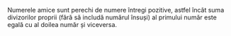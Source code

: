 Numerele amice sunt perechi de numere întregi pozitive, astfel încât suma divizorilor proprii (fără să includă numărul însuși) al primului număr este egală cu al doilea număr și viceversa.
